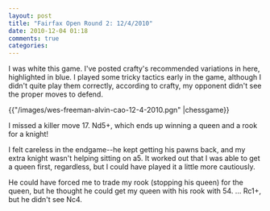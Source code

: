 ```yaml
---
layout: post
title: "Fairfax Open Round 2: 12/4/2010"
date: 2010-12-04 01:18
comments: true
categories: 
---
```

I was white this game. I've posted crafty's recommended variations in here, highlighted in blue. I played some tricky tactics early in the game, although I didn't quite play them correctly, according to crafty, my opponent didn't see the proper moves to defend.
<!--more-->
{{"/images/wes-freeman-alvin-cao-12-4-2010.pgn" |chessgame}}

I missed a killer move 17. Nd5+, which ends up winning a queen and a rook for a knight!

I felt careless in the endgame--he kept getting his pawns back, and my extra knight wasn't helping sitting on a5. It worked out that I was able to get a queen first, regardless, but I could have played it a little more cautiously.

He could have forced me to trade my rook (stopping his queen) for the queen, but he thought he could get my queen with his rook with 54. ... Rc1+, but he didn't see Nc4.
